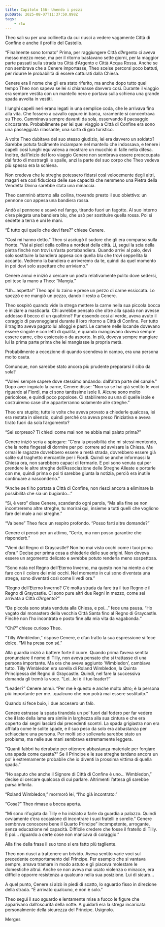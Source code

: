 ```yaml
---
title: Capitolo 156- Unendo i pezzi
pubDate: 2025-08-07T11:37:50.898Z
tags:
    - rtw
---
```











Theo salì su per una collinetta da cui riuscì a vedere vagamente Città di Confine e anche il profilo del Castello.


“Finalmente sono tornato” Prima, per raggiungere Città d’Argento ci aveva messo mezzo mese, ma per il ritorno bastavano sette giorni, per la maggior parte passati sulla strada tra Città d’Argento e Città Acqua Rossa. Anche se non sembrava che a Cenere importasse, Theo scelse percorsi poco battuti, per ridurre le probabilità di essere catturati dalla Chiesa.


Cenere era il nome che gli era stato riferito, ma anche dopo tutto quel tempo Theo non sapeva se lei si chiamasse davvero così. Durante il viaggio era sempre vestita con un mantello nero e portava sulla schiena una grande spada avvolta in vestiti.


I lunghi capelli neri erano legati in una semplice coda, che le arrivava fino alla vita. Che fossero a cavallo oppure in barca, raramente si concentrava su Theo. Camminava sempre davanti da sola, osservando il paesaggio circostante. Probabilmente per lei quel viaggio a Città di Confine era sono una passeggiata rilassante, una sorta di giro turistico.


A volte Theo dubitava del suo stesso giudizio, lei era davvero un soldato? Sarebbe potuta facilmente inciampare nel mantello che indossava, e tenere i capelli così lunghi equivaleva a mostrare un mucchio di falle nella difesa. Inoltre, dall’inizio del loro viaggio Cenere non sembrava essere preoccupata dal fatto di mostrargli le spalle, anzi la parte del suo corpo che Theo vedeva più spesso era la schiena.


Non credeva che le streghe potessero fidarsi così velocemente degli altri, magari era così fiduciosa delle sue capacità che nemmeno una Pietra della Vendetta Divina sarebbe stata una minaccia.


Theo camminò attorno alla collina, trovando presto il suo obiettivo: un pennone con appesa una bandiera rossa.


Andò al pennone e scavò nel fango, tirando fuori un fagotto. Al suo interno c’era piegata una bandiera blu, che usò per sostituire quella rossa. Poi si sedette a terra e unì le mani.


“È tutto qui quello che devi fare?” chiese Cenere.


“Così mi hanno detto.” Theo si asciugò il sudore che gli era comparso sulla fronte. “Vai ai piedi della collina a nordest della città. Lì, segui la scia della pietra finché non trovi un’asta portabandiera. Quando arrivi al palo, devi solo sostituire la bandiera appesa con quella blu che trovi seppellita là accanto. Vedremo la bandiera e arriveremo da te, quindi da quel momento in poi devi solo aspettare che arriviamo.”


Cenere annuì e iniziò a cercare un posto relativamente pulito dove sedersi, poi tese la mano a Theo: “Mangia.”


“Uh…aspetta!” Theo aprì lo zaino e prese un pezzo di carne essiccata. Lo spezzò e ne mangiò un pezzo, dando il resto a Cenere.


Theo sospirò quando vide la strega mettere la carne nella sua piccola bocca e iniziare a masticarla. Chi avrebbe pensato che oltre alla spada non avesse addosso il becco di un quattrino? Pur essendo così al verde, aveva avuto il coraggio di pavoneggiarsi durante il loro ritorno a Città di Confine. Per tutto il tragitto aveva pagato lui alloggi e pasti. Le camere nelle locande dovevano essere singole e con letti di qualità, e quando mangiavano doveva sempre essere carne, cibo essiccato o da asporto. In più, doveva sempre mangiare lui la prima parte prima che lei mangiasse la propria metà.


Probabilmente a eccezione di quando scendeva in campo, era una persona molto cauta.


Comunque, non sarebbe stato ancora più prudente prepararsi il cibo da sola?


“Volevi sempre sapere dove stessimo andando: dall’altra parte del canale.” Dopo aver ingoiato la carne, Cenere disse: “Non so se hai già sentito le voci riguardo ai Fiordi, ma ci sono tantissime isole lì. Alcune sono molto pericolose, e quindi poco popolose. Ci stabiliremo su una di quelle isole e costruiremo case che apparterranno solamente alle streghe.”


Theo era stupito; tutte le volte che aveva provato a chiederle qualcosa, lei era restata in silenzio, quindi perché ora aveva preso l’iniziativa e aveva tirato fuori da sola l’argomento?


“Sei sorpreso? Ti chiedi come mai non ne abbia mai palato prima?”


Cenere iniziò seria a spiegare: “C’era la possibilità che mi stessi mentendo, che la notte fingessi di dormire per poi correre ad avvisare la Chiesa. Ma ormai le ragazze dovrebbero essere a metà strada, dovrebbero essere già salite sul traghetto mercantile per i Fiordi. Quindi se anche informassi la Chiesa ora, non sarebbero capaci di fermarle. E poi sono venuta qui per prendere le altre streghe dell’Associazione delle Streghe Alleate e portarle con me, quindi prima o poi ti sarebbe giunta la notizia, perciò era inutile continuare a nasconderlo.”


“Anche se ti ho portata a Città di Confine, non riesci ancora a eliminare la possibilità che sia un bugiardo…”


“Sì, è vero” disse Cenere, scandendo ogni parola, “Ma alla fine se non incontreremo altre streghe, tu morirai qui, insieme a tutti quelli che vogliono fare del male a noi streghe.”


“Va bene” Theo fece un respiro profondo. “Posso farti altre domande?”


Cenere ci pensò per un attimo, “Certo, ma non posso garantire che risponderò.”


“Vieni dal Regno di Graycastle? Non ho mai visto occhi come i tuoi prima d’ora.” Decise per prima cosa a chiederle delle sue origini. Non doveva essere un argomento delicato e avrebbe potuto renderla meno sospettosa.


“Sono nata nel Regno dell’Eterno Inverno, ma questo non ha niente a che fare con il colore dei miei occhi. Nel momento in cui sono diventata una strega, sono diventati così come li vedi ora.”


“Regno dell’Eterno Inverno? C’è molta strada da fare tra il tuo Regno e il Regno di Graycastle. Ci sono pure altri due Regni in mezzo, come sei arrivata a Città d’Argento?”


“Da piccola sono stata venduta alla Chiesa, e poi…” fece una pausa. “Ho vagato dal monastero della vecchia Città Santa fino al Regno di Graycastle. Finché non l’ho incontrata e posto fine alla mia vita da vagabonda.“


“Chi?” chiese curioso Theo.


“Tilly Wimbledon,” rispose Cenere, e d’un tratto la sua espressione si fece dolce. “Mi ha presa con sé.”


Alla guardia iniziò a battere forte il cuore. Quando prima l’aveva sentita pronunciare il nome di Tilly, non aveva pensato che si trattasse di una persona importante. Ma ora che aveva aggiunto ‘Wimbledon’, cambiava tutto. Tilly Wimbledon era sorella di Roland Wimbledon, la Quinta Principessa del Regno di Graycastle. Quindi, nel fare la successiva domanda gli tremò la voce. “Lei…lei è il tuo leader?”


“Leader?” Cenere annuì. “Per me è questo e anche molto altro; è la persona più importante per me…qualcuno che non potrà mai essere sostituito.”


Quando si fece buio, i due accesero un falò.


Cenere estrasse la spada tirandola un po’ fuori dal fodero per far vedere che il lato della lama era simile in larghezza alla sua cintura e che era coperto dai segni lasciati dai precedenti scontri. La spada grigiastra non era affilata come le solite spade, e il suo peso da solo era abbastanza per schiacciare una persona. Per molti solo sollevarla sarebbe stato un problema, ma nelle sue mani sembrava estremamente leggera.


“Quanti fabbri ha derubato per ottenere abbastanza materiale per forgiare una spada come questa?” Se il Principe e le sue streghe tardano ancora un po’ è estremamente probabile che io diventi la prossima vittima di quella spada.”


“Ho saputo che anche il Signore di Città di Confine è uno… Wimbledon,” decise di cercare qualcosa di cui parlare. Altrimenti l’attesa gli sarebbe parsa infinita.


“Roland Wimbledon,” mormorò lei, “l’ho già incontrato.”


“Cosa?” Theo rimase a bocca aperta.


“Mi sono rifugiata da Tilly e ho iniziato a farle da guardia a palazzo. Quindi ovviamente c’era occasione di incontrare i suoi fratelli e sorelle.” Cenere sembrava conoscere bene il Quarto Principe” incompetente, arrogante, senza educazione né capacità. Difficile credere che fosse il fratello di Tilly. E poi… riguardo a certe cose non mancava di coraggio.”


Alla fine della frase il suo tono si era fatto più tagliente.


Theo non riuscì a trattenere un brivido. Aveva sentito varie voci sul precedente comportamento del Principe. Per esempio che si vantava sempre, amava tramare in modo astuto e gli piaceva molestare le domestiche altrui. Anche se non aveva mai usato violenza o minacce, era difficile opporre resistenza a qualcuno nella sua posizione. Lui di sicuro…


A quel punto, Cenere si alzò in piedi di scatto, lo sguardo fisso in direzione della strada. “È arrivato qualcuno, e non è solo.”


Theo seguì il suo sguardo e lentamente mise a fuoco le figure che apparivano dall’oscurità della notte. A guidarli era la strega incaricata personalmente della sicurezza del Principe. Usignolo.


 


Merges
                                


                                



